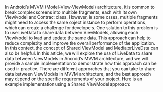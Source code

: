 In Android’s MVVM (Model-View-ViewModel) architecture, it is common to break complex screens into multiple fragments, each with its own ViewModel and Contract class. However, in some cases, multiple fragments might need to access the same object instance to perform operations, which can create a challenge for developers. One solution to this problem is to use LiveData to share data between ViewModels, allowing each ViewModel to load and update the same data. This approach can help to reduce complexity and improve the overall performance of the application. In this context, the concept of Shared ViewModel and MediatorLiveData can also be helpful. In this article, we will explore the use of LiveData to share data between ViewModels in Android’s MVVM architecture, and we will provide a sample implementation to demonstrate how this approach can be used in practice.
There are different approaches that you can take to share data between ViewModels in MVVM architecture, and the best approach may depend on the specific requirements of your project. Here is an example implementation using a Shared ViewModel approach:
